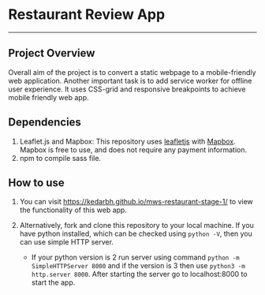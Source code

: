 # Restaurant Review App
---

## Project Overview

Overall aim of the project is to convert a static webpage to a mobile-friendly web application. Another important task is to add service worker for offline user experience. It uses CSS-grid and responsive breakpoints to achieve mobile friendly web app.

## Dependencies

1. Leaflet.js and Mapbox: This repository uses [leafletjs](https://leafletjs.com/) with [Mapbox](https://www.mapbox.com/). Mapbox is free to use, and does not require any payment information.
1. npm to compile sass file.


## How to use

1. You can visit https://kedarbh.github.io/mws-restaurant-stage-1/ to view the functionality of this web app.

2. Alternatively, fork and clone this repository to your local machine. If you have python installed, which can be checked using ```python -V```, then you can use simple HTTP server.
	* If your python version is 2 run server using command ```python -m SimpleHTTPServer 8000``` and if the version is 3 then use ```python3 -m http.server 8000```. After starting the server go to localhost:8000 to start the app.
